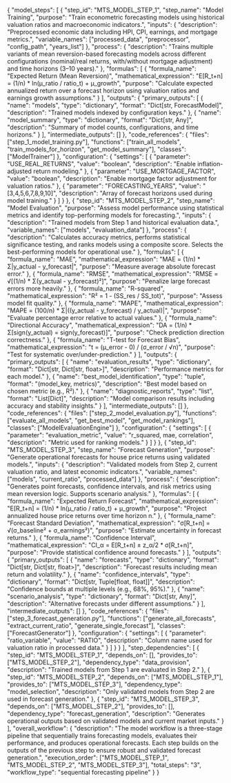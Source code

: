 {
  "model_steps": [
    {
      "step_id": "MTS_MODEL_STEP_1",
      "step_name": "Model Training",
      "purpose": "Train econometric forecasting models using historical valuation ratios and macroeconomic indicators.",
      "inputs": {
        "description": "Preprocessed economic data including HPI, CPI, earnings, and mortgage metrics.",
        "variable_names": ["processed_data", "preprocessor", "config_path", "years_list"]
      },
      "process": {
        "description": "Trains multiple variants of mean reversion-based forecasting models across different configurations (nominal/real returns, with/without mortgage adjustment) and time horizons (3–10 years)."
      },
      "formulas": [
        {
          "formula_name": "Expected Return (Mean Reversion)",
          "mathematical_expression": "E[R_t+n] = (1/n) * ln(μ_ratio / ratio_t) + μ_growth",
          "purpose": "Calculate expected annualized return over a forecast horizon using valuation ratios and earnings growth assumptions."
        }
      ],
      "outputs": {
        "primary_outputs": [
          {
            "name": "models",
            "type": "dictionary",
            "format": "Dict[str, ForecastModel]",
            "description": "Trained models indexed by configuration keys."
          },
          {
            "name": "model_summary",
            "type": "dictionary",
            "format": "Dict[str, Any]",
            "description": "Summary of model counts, configurations, and time horizons."
          }
        ],
        "intermediate_outputs": []
      },
      "code_references": {
        "files": ["step_1_model_training.py"],
        "functions": ["train_all_models", "train_models_for_horizon", "get_model_summary"],
        "classes": ["ModelTrainer"]
      },
      "configuration": {
        "settings": [
          {
            "parameter": "USE_REAL_RETURNS",
            "value": "boolean",
            "description": "Enable inflation-adjusted return modeling."
          },
          {
            "parameter": "USE_MORTGAGE_FACTOR",
            "value": "boolean",
            "description": "Enable mortgage factor adjustment for valuation ratios."
          },
          {
            "parameter": "FORECASTING_YEARS",
            "value": "[3,4,5,6,7,8,9,10]",
            "description": "Array of forecast horizons used during model training."
          }
        ]
      }
    },
    {
      "step_id": "MTS_MODEL_STEP_2",
      "step_name": "Model Evaluation",
      "purpose": "Assess model performance using statistical metrics and identify top-performing models for forecasting.",
      "inputs": {
        "description": "Trained models from Step 1 and historical evaluation data.",
        "variable_names": ["models", "evaluation_data"]
      },
      "process": {
        "description": "Calculates accuracy metrics, performs statistical significance testing, and ranks models using a composite score. Selects the best-performing models for operational use."
      },
      "formulas": [
        {
          "formula_name": "MAE",
          "mathematical_expression": "MAE = (1/n) * Σ|y_actual - y_forecast|",
          "purpose": "Measure average absolute forecast error."
        },
        {
          "formula_name": "RMSE",
          "mathematical_expression": "RMSE = √[(1/n) * Σ(y_actual - y_forecast)²]",
          "purpose": "Penalize large forecast errors more heavily."
        },
        {
          "formula_name": "R-squared",
          "mathematical_expression": "R² = 1 - (SS_res / SS_tot)",
          "purpose": "Assess model fit quality."
        },
        {
          "formula_name": "MAPE",
          "mathematical_expression": "MAPE = (100/n) * Σ|((y_actual - y_forecast) / y_actual)|",
          "purpose": "Evaluate percentage error relative to actual values."
        },
        {
          "formula_name": "Directional Accuracy",
          "mathematical_expression": "DA = (1/n) * Σ[sign(y_actual) = sign(y_forecast)]",
          "purpose": "Check prediction direction correctness."
        },
        {
          "formula_name": "T-test for Forecast Bias",
          "mathematical_expression": "t = (μ_error - 0) / (σ_error / √n)",
          "purpose": "Test for systematic over/under-prediction."
        }
      ],
      "outputs": {
        "primary_outputs": [
          {
            "name": "evaluation_results",
            "type": "dictionary",
            "format": "Dict[str, Dict[str, float>]",
            "description": "Performance metrics for each model."
          },
          {
            "name": "best_model_identification",
            "type": "tuple",
            "format": "(model_key, metrics)",
            "description": "Best model based on chosen metric (e.g., R²)."
          },
          {
            "name": "diagnostic_reports",
            "type": "list",
            "format": "List[Dict]",
            "description": "Model comparison results including accuracy and stability insights."
          }
        ],
        "intermediate_outputs": []
      },
      "code_references": {
        "files": ["step_2_model_evaluation.py"],
        "functions": ["evaluate_all_models", "get_best_model", "get_model_rankings"],
        "classes": ["ModelEvaluationEngine"]
      },
      "configuration": {
        "settings": [
          {
            "parameter": "evaluation_metric",
            "value": "r_squared, mae, correlation",
            "description": "Metric used for ranking models."
          }
        ]
      }
    },
    {
      "step_id": "MTS_MODEL_STEP_3",
      "step_name": "Forecast Generation",
      "purpose": "Generate operational forecasts for house price returns using validated models.",
      "inputs": {
        "description": "Validated models from Step 2, current valuation ratio, and latest economic indicators.",
        "variable_names": ["models", "current_ratio", "processed_data"]
      },
      "process": {
        "description": "Generates point forecasts, confidence intervals, and risk metrics using mean reversion logic. Supports scenario analysis."
      },
      "formulas": [
        {
          "formula_name": "Expected Return Forecast",
          "mathematical_expression": "E[R_t+n] = (1/n) * ln(μ_ratio / ratio_t) + μ_growth",
          "purpose": "Project annualized house price returns over time horizon n."
        },
        {
          "formula_name": "Forecast Standard Deviation",
          "mathematical_expression": "σ[R_t+n] = √(σ_baseline² + σ_earnings²)",
          "purpose": "Estimate uncertainty in forecast returns."
        },
        {
          "formula_name": "Confidence Interval",
          "mathematical_expression": "CI_α = E[R_t+n] ± z_α/2 * σ[R_t+n]",
          "purpose": "Provide statistical confidence around forecasts."
        }
      ],
      "outputs": {
        "primary_outputs": [
          {
            "name": "forecasts",
            "type": "dictionary",
            "format": "Dict[str, Dict[str, float>]",
            "description": "Forecast results including mean return and volatility."
          },
          {
            "name": "confidence_intervals",
            "type": "dictionary",
            "format": "Dict[str, Tuple[float, float]]",
            "description": "Confidence bounds at multiple levels (e.g., 68%, 95%)."
          },
          {
            "name": "scenario_analysis",
            "type": "dictionary",
            "format": "Dict[str, Any]",
            "description": "Alternative forecasts under different assumptions."
          }
        ],
        "intermediate_outputs": []
      },
      "code_references": {
        "files": ["step_3_forecast_generation.py"],
        "functions": ["generate_all_forecasts", "extract_current_ratio", "generate_single_forecast"],
        "classes": ["ForecastGenerator"]
      },
      "configuration": {
        "settings": [
          {
            "parameter": "ratio_variable",
            "value": "RATIO",
            "description": "Column name used for valuation ratio in processed data."
          }
        ]
      }
    }
  ],
  "step_dependencies": [
    {
      "step_id": "MTS_MODEL_STEP_1",
      "depends_on": [],
      "provides_to": ["MTS_MODEL_STEP_2"],
      "dependency_type": "data_provision",
      "description": "Trained models from Step 1 are evaluated in Step 2."
    },
    {
      "step_id": "MTS_MODEL_STEP_2",
      "depends_on": ["MTS_MODEL_STEP_1"],
      "provides_to": ["MTS_MODEL_STEP_3"],
      "dependency_type": "model_selection",
      "description": "Only validated models from Step 2 are used in forecast generation."
    },
    {
      "step_id": "MTS_MODEL_STEP_3",
      "depends_on": ["MTS_MODEL_STEP_2"],
      "provides_to": [],
      "dependency_type": "forecast_generation",
      "description": "Generates operational outputs based on validated models and current market inputs."
    }
  ],
  "overall_workflow": {
    "description": "The model workflow is a three-stage pipeline that sequentially trains forecasting models, evaluates their performance, and produces operational forecasts. Each step builds on the outputs of the previous step to ensure robust and validated forecast generation.",
    "execution_order": ["MTS_MODEL_STEP_1", "MTS_MODEL_STEP_2", "MTS_MODEL_STEP_3"],
    "total_steps": "3",
    "workflow_type": "sequential forecasting pipeline"
  }
}
